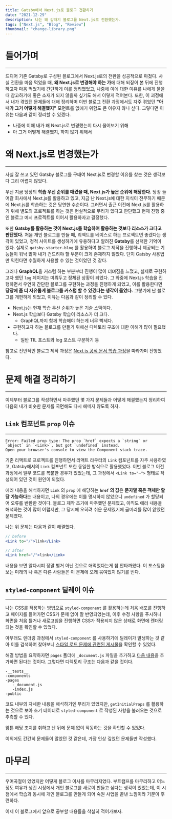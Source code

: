 ```yaml
---
title: Gatsby에서 Next.js로 블로그 전환하기
date: "2021-12-29"
description: 나는 왜 갑자기 블로그를 Next.js로 전환했는가.
tags: ["Next.js", "Blog", "Review"]
thumbnail: "change-library.png"
---
```


# 들어가며

---

드디어 기존 Gatsby로 구성된 블로그에서 Next.js로의 전환을 성공적으로 마쳤다. 사실 전환을 마음 먹었을 때, **왜 Next.js로 변경해야 하는 가**에 대해 되짚어 본 뒤에 진행하고자 마음 먹었기에 간단하게 이를 정리했었고, 나중에 이에 대한 이유를 나에게 물을 때 참고하기에 좋은 소재가 되지 않을까 싶기도 해서 이렇게 적어본다. 또한, 이 괴정에서 내가 겪었던 문제들에 대해 정리하며 이번 블로그 전환 과정에서도 자주 겪었던 **"아 내가 그거 어떻게 해결했지"** 모먼트를 없애기 위함도 큰 이유지 않나 싶다. 그렇다면 이유는 다음과 같이 정리할 수 있겠다.

- 나중에 이때 내가 왜 Next.js로 변경했는지 다시 물어보기 위해
- 아 그거 어떻게 해결했지, 하지 않기 위해서

# 왜 Next.js로 변경했는가

---

사실 잘 쓰고 있던 Gatsby 블로그를 구태여 Next.js로 변경할 이유를 찾는 것은 생각보다 그리 어렵지 않았다.

우선 지금 당장의 **학습 우선 순위를 매겼을 때, Next.js가 높은 순위에 해당한다.** 당장 들어갈 회사에서 Next.js를 활용하고 있고, 지금 난 Next.js에 대한 지식이 전무하기 때문에 Next.js를 학습하는 것은 당연한 수순이다. 그러면서 출근 이전에 Next.js를 활용하기 위해 별도의 프로젝트를 하는 것은 현실적으로 무리가 있다고 판단했고 현재 진행 중인 블로그 예시 프로젝트를 이어서 활용하자고 결정했다.

또한 **Gatsby를 활용하는 것이 Next.js를 학습하여 활용하는 것보다 리소스가 크다고 판단했다.** 처음 개인 블로그를 만들 때, 리액트를 베이스로 하는 프로젝트면 좋겠다는 생각이 있었고, 정적 사이트를 생성하기에 유용하다고 알려진 **Gatsby**를 선택한 기억이 있다. 실제로 `gatsby-starter-blog` 를 활용하여 블로그 제작을 진행하니 제공되는 기능들이 워낙 많아 내가 건드려야 할 부분이 크게 존재하지 않았다. 단지 Gatsby 사용법만 익힌다면 수월하게 사용할 수 있는 것이었던 것 같다.

그러나 **GraphQL**을 커스텀 하는 부분부터 진행이 많이 더뎌짐을 느꼈고, 실제로 구현하고자 했던 `log` 페이지는 미뤄두고 정체된 상황이 되었다. 그 와중에 Next.js 학습을 진행하면서 우연히 간단한 블로그를 구현하는 과정을 진행하게 되었고, 이를 활용한다면 **당장에 좀 더 자유롭게 블로그를 커스텀 할 수 있겠다는 생각이 들었다.** 그렇기에 난 블로그를 개편하게 되었고, 이유는 다음과 같이 정리할 수 있다.

- Next.js는 현재 학습 우선 순위가 높은 기술 스택이다.
- Next.js 학습보다 Gatsby 학습이 리소스가 더 크다.
  - GraphQL까지 함께 학습해야 하는게 너무 빡세다.
- 구현하고자 하는 블로그를 만들기 위해선 디렉토리 구조에 대한 이해가 많이 필요했다.
  - 일반 TIL 포스트와 log 포스트 구분하기 등

참고로 전반적인 블로그 제작 과정은 [Next.js 공식 문서 학습 과정](https://nextjs.org/learn/basics/create-nextjs-app?utm_source=next-site&utm_medium=homepage-cta&utm_campaign=next-website)을 따라가며 진행했다.

# 문제 해결 정리하기

---

이제부터 블로그를 작성하면서 마주했던 몇 가지 문제들과 어떻게 해결했는지 정리하여 다음의 내가 비슷한 문제를 국면해도 다시 헤메지 않도록 하자.

## `Link` 컴포넌트 `prop` 이슈

---

```
Error: Failed prop type: The prop `href` expects a `string` or `object` in `<Link>`, but got `undefined` instead.
Open your browser's console to view the Component stack trace.
```

기존 리액트로 프로젝트를 진행하면서 리액트 라우터의 `Link` 컴포넌트를 자주 사용하였고, Gatsby에서의 `Link` 컴포넌트 또한 동일한 방식으로 활용했었다. 이번 블로그 이전 과정에서 일부 코드를 복붙한 경우가 있었는데, 그 과정에서 `<Link to="~">` 형태로 작성되어 있던 것이 원인이 되었다.

에러 내용을 해석하자면 `Link` 의 `prop` 에 해당하는 **`href` 의 값**은 **문자열 혹은 객체만 할당 가능하다**는 내용이고, 나의 경우에는 이를 명시하지 않았으니 `undefined` 가 할당되어 오류를 반환한 것이다. 블로그 제작 초기에 마주했던 문제였고, 아직도 에러 내용을 해석하는 것이 많이 어렵지만, 그 당시에 오히려 쉬운 문제였기에 골머리를 많이 앓았던 문제였다.

나는 위 문제는 다음과 같이 해결했다.

```jsx
// before
<Link to="/">link</Link>

// after
<Link href="/">link</Link>
```

내용을 보면 알다시피 정말 별거 아닌 것으로 애먹었다는게 참 안타까웠다. 이 포스팅을 보는 미래의 나 혹은 다른 사람들은 이 문제에 오래 묶여있지 않기를 빈다.

## `styled-component` 딜레이 이슈

---

나는 CSS를 적용하는 방법으로 `styled-component` 를 활용하는데 처음 배포를 진행하고 페이지를 들어가면 CSS가 문제 없이 잘 반영되었는데, 이후 수정 사항을 푸시하니 화면을 처음 틀거나 새로고침을 진행하면 CSS가 적용되지 않은 상태로 화면에 렌더링 되는 것을 확인할 수 있었다.

아무래도 렌더링 과정에서 `styled-component` 를 사용하기에 딜레이가 발생하는 것 같아 이를 검색하여 찾아보니 [스타일 로드 문제에 관련된 게시물](https://dev.to/rsanchezp/next-js-and-styled-components-style-loading-issue-3i68)을 확인할 수 있었다.

해결 방법을 요약하자면 `pages` 폴더에 `_document.js` 파일을 추가하고 [다음 내용](https://github.com/vercel/next.js/blob/master/examples/with-styled-components/pages/_document.js)을 추가하면 된다는 것이다. 그렇다면 디렉토리 구조는 다음과 같을 것이다.

```
-__tests__
-components
-pages
   -_document.js
   -index.js
-public
```

코드 내부의 자세한 내용을 해석하기엔 무리가 있었지만, `getInitialProps` 를 활용하는 것으로 보아 초기 데이터로 `styled-component` 로 작성된 사항을 불러오는 것으로 추측할 수 있다.

암튼 해당 조치를 취하고 난 뒤에 문제 없이 작동하는 것을 확인할 수 있었다.

이외에도 간간히 문제들이 많았던 것 같은데, 가장 인상 깊었던 문제들만 작성했다.

# 마무리

---

우여곡절이 있었지만 어떻게 블로그 이사를 마무리지었다. 부트캠프를 마무리하고 어느 정도 여유가 생긴 시정에서 개인 블로그를 새로이 만들고 싶다는 생각이 있었는데, 이 시점에서 학습과 동시에 개인 블로그를 만들게 되어 숙원 사업을 끝낸 느낌이라 기분이 후련하다.

이제 이 블로그에서 앞으로 공부할 내용들을 착실히 적어가보자.
